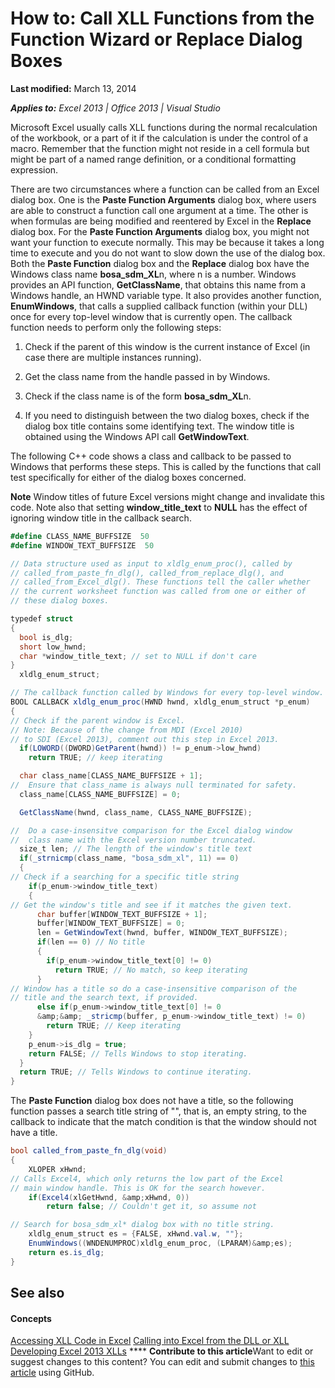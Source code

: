 
# How to: Call XLL Functions from the Function Wizard or Replace Dialog Boxes

 **Last modified:** March 13, 2014

 _**Applies to:** Excel 2013 | Office 2013 | Visual Studio_

Microsoft Excel usually calls XLL functions during the normal recalculation of the workbook, or a part of it if the calculation is under the control of a macro. Remember that the function might not reside in a cell formula but might be part of a named range definition, or a conditional formatting expression.

There are two circumstances where a function can be called from an Excel dialog box. One is the  **Paste Function Arguments** dialog box, where users are able to construct a function call one argument at a time. The other is when formulas are being modified and reentered by Excel in the **Replace** dialog box. For the **Paste Function Arguments** dialog box, you might not want your function to execute normally. This may be because it takes a long time to execute and you do not want to slow down the use of the dialog box.
Both the  **Paste Function** dialog box and the **Replace** dialog box have the Windows class name **bosa_sdm_XL**n, where n is a number. Windows provides an API function, **GetClassName**, that obtains this name from a Windows handle, an HWND variable type. It also provides another function,  **EnumWindows**, that calls a supplied callback function (within your DLL) once for every top-level window that is currently open.
The callback function needs to perform only the following steps:

1. Check if the parent of this window is the current instance of Excel (in case there are multiple instances running).
    
2. Get the class name from the handle passed in by Windows.
    
3. Check if the class name is of the form  **bosa_sdm_XL**n.
    
4. If you need to distinguish between the two dialog boxes, check if the dialog box title contains some identifying text. The window title is obtained using the Windows API call  **GetWindowText**.
    
The following C++ code shows a class and callback to be passed to Windows that performs these steps. This is called by the functions that call test specifically for either of the dialog boxes concerned. 

**Note**  Window titles of future Excel versions might change and invalidate this code. Note also that setting  **window_title_text** to **NULL** has the effect of ignoring window title in the callback search.




```C#
#define CLASS_NAME_BUFFSIZE  50
#define WINDOW_TEXT_BUFFSIZE  50

// Data structure used as input to xldlg_enum_proc(), called by
// called_from_paste_fn_dlg(), called_from_replace_dlg(), and
// called_from_Excel_dlg(). These functions tell the caller whether
// the current worksheet function was called from one or either of
// these dialog boxes.

typedef struct
{
  bool is_dlg;
  short low_hwnd;
  char *window_title_text; // set to NULL if don't care
}
  xldlg_enum_struct;

// The callback function called by Windows for every top-level window.
BOOL CALLBACK xldlg_enum_proc(HWND hwnd, xldlg_enum_struct *p_enum)
{
// Check if the parent window is Excel.
// Note: Because of the change from MDI (Excel 2010)
// to SDI (Excel 2013), comment out this step in Excel 2013.
  if(LOWORD((DWORD)GetParent(hwnd)) != p_enum->low_hwnd)
    return TRUE; // keep iterating

  char class_name[CLASS_NAME_BUFFSIZE + 1];
//  Ensure that class_name is always null terminated for safety.
  class_name[CLASS_NAME_BUFFSIZE] = 0;

  GetClassName(hwnd, class_name, CLASS_NAME_BUFFSIZE);

//  Do a case-insensitve comparison for the Excel dialog window
//  class name with the Excel version number truncated.
  size_t len; // The length of the window's title text
  if(_strnicmp(class_name, "bosa_sdm_xl", 11) == 0)
  {
// Check if a searching for a specific title string
    if(p_enum->window_title_text) 
    {
// Get the window's title and see if it matches the given text.
      char buffer[WINDOW_TEXT_BUFFSIZE + 1];
      buffer[WINDOW_TEXT_BUFFSIZE] = 0;
      len = GetWindowText(hwnd, buffer, WINDOW_TEXT_BUFFSIZE);
      if(len == 0) // No title
      {
        if(p_enum->window_title_text[0] != 0)
          return TRUE; // No match, so keep iterating
      }
// Window has a title so do a case-insensitive comparison of the
// title and the search text, if provided.
      else if(p_enum->window_title_text[0] != 0
      &amp;&amp; _stricmp(buffer, p_enum->window_title_text) != 0)
        return TRUE; // Keep iterating
    }
    p_enum->is_dlg = true;
    return FALSE; // Tells Windows to stop iterating.
  }
  return TRUE; // Tells Windows to continue iterating.
}
```

The  **Paste Function** dialog box does not have a title, so the following function passes a search title string of "", that is, an empty string, to the callback to indicate that the match condition is that the window should not have a title.



```C#
bool called_from_paste_fn_dlg(void)
{
    XLOPER xHwnd;
// Calls Excel4, which only returns the low part of the Excel
// main window handle. This is OK for the search however.
    if(Excel4(xlGetHwnd, &amp;xHwnd, 0))
        return false; // Couldn't get it, so assume not

// Search for bosa_sdm_xl* dialog box with no title string.
    xldlg_enum_struct es = {FALSE, xHwnd.val.w, ""};
    EnumWindows((WNDENUMPROC)xldlg_enum_proc, (LPARAM)&amp;es);
    return es.is_dlg;
}
```


## See also


#### Concepts


 [Accessing XLL Code in Excel](6e4bf1f3-8eca-4be5-9632-75355ac31d61.md)
 [Calling into Excel from the DLL or XLL](616e3def-e4ec-4f3c-bc65-3b92710da1e6.md)
 [Developing Excel 2013 XLLs](dd27ae4d-ef97-47db-885c-ddd955816900.md)
****   **Contribute to this article**Want to edit or suggest changes to this content? You can edit and submit changes to  [this article](https://github.com/jhershey00/VBA_Excel_Test/OpenXMLCon/articles/dc7e840e-6d1d-427b-97f9-7912e60ec954.md) using GitHub.

